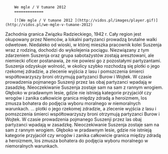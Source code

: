 
        We mgle / V tumane 2012 
        =============
        
        [![We mgle / V tumane 2012 ](http://vidos.pl/images/player.gif)](http://vidos.pl/we-mgle-v-tumane-2012)
        
        
 Zachodnia granica Związku Radzieckiego, 1942 r. Cały region jest okupowany przez Niemców, a lokalni partyzanci prowadzą brutalne walki odwetowe. Niedaleko od wioski, w której mieszka pracownik kolei Suszenja wraz z rodziną, dochodzi do wykolejenia pociągu. Niezwiązany z tym zdarzeniem Suszenja oraz grupa sabotażystów zostają aresztowani, ale niemiecki oficer postanawia, że nie powiesi go z pozostałymi partyzantami. Suszenja odzyskuje wolność, w okolicy szybko rozchodzą się plotki o jego rzekomej zdradzie, a zlecenie wyjścia z lasu i pomszczenia śmierci współtowarzyszy broni otrzymują partyzanci Burow i Wojtek. W czasie prowadzenia pojmanego Suszenji przez las obaj partyzanci wpadają w zasadzkę. Nieoczekiwanie Suszenja zostaje sam na sam z rannym wrogiem. Głęboko w pradawnym lesie, gdzie nie istnieją kategorie przyjaciół czy wrogów i zanika całkowicie granica między zdradą a heroizmem, los zmusza bohatera do podjęcia wyboru moralnego w niemoralnych warunkach.   ... plotki o jego rzekomej zdradzie, a zlecenie wyjścia z lasu i pomszczenia śmierci współtowarzyszy broni otrzymują partyzanci Burow i Wojtek. W czasie prowadzenia pojmanego Suszenji przez las obaj partyzanci wpadają w zasadzkę. Nieoczekiwanie Suszenja zostaje sam na sam z rannym wrogiem. Głęboko w pradawnym lesie, gdzie nie istnieją kategorie przyjaciół czy wrogów i zanika całkowicie granica między zdradą a heroizmem, los zmusza bohatera do podjęcia wyboru moralnego w niemoralnych warunkach.
    